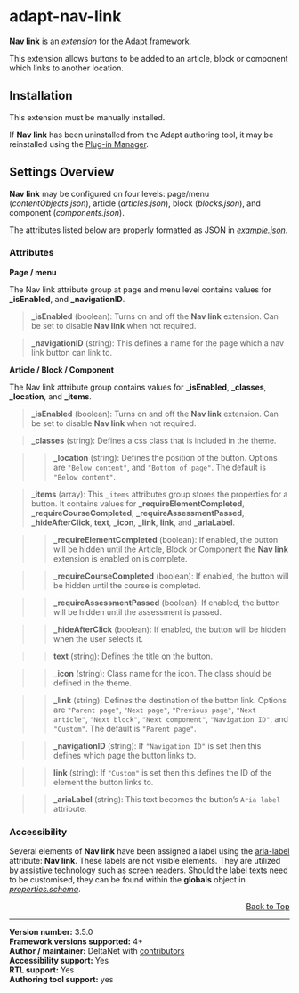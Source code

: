 # adapt-nav-link

**Nav link** is an *extension* for the [Adapt framework](https://github.com/adaptlearning/adapt_framework).   

This extension allows buttons to be added to an article, block or component which links to another location.

## Installation

This extension must be manually installed.

If **Nav link** has been uninstalled from the Adapt authoring tool, it may be reinstalled using the [Plug-in Manager](https://github.com/adaptlearning/adapt_authoring/wiki/Plugin-Manager).  

## Settings Overview

**Nav link** may be configured on four levels: page/menu (*contentObjects.json*), article (*articles.json*), block (*blocks.json*), and component (*components.json*).

The attributes listed below are properly formatted as JSON in [*example.json*](https://github.com/deltanet/adapt-nav-link/blob/master/example.json).  

### Attributes

**Page / menu**

The Nav link attribute group at page and menu level contains values for **_isEnabled**, and **_navigationID**.

>**_isEnabled** (boolean):  Turns on and off the **Nav link** extension. Can be set to disable **Nav link** when not required.

>**_navigationID** (string):  This defines a name for the page which a nav link button can link to.

**Article / Block / Component**

The Nav link attribute group contains values for **_isEnabled**, **_classes**, **_location**, and **_items**.

>**_isEnabled** (boolean):  Turns on and off the **Nav link** extension. Can be set to disable **Nav link** when not required.

>**_classes** (string):  Defines a css class that is included in the theme.

>>**_location** (string):  Defines the position of the button. Options are `"Below content"`, and `"Bottom of page"`. The default is `"Below content"`.

>**_items** (array): This `_items` attributes group stores the properties for a button. It contains values for **_requireElementCompleted**, **_requireCourseCompleted**, **_requireAssessmentPassed**, **_hideAfterClick**, **text**, **_icon**, **_link**, **link**, and **_ariaLabel**.  

>>**_requireElementCompleted** (boolean):  If enabled, the button will be hidden until the Article, Block or Component the **Nav link** extension is enabled on is complete.  

>>**_requireCourseCompleted** (boolean):  If enabled, the button will be hidden until the course is completed.  

>>**_requireAssessmentPassed** (boolean):  If enabled, the button will be hidden until the assessment is passed.  

>>**_hideAfterClick** (boolean):  If enabled, the button will be hidden when the user selects it.  

>>**text** (string): Defines the title on the button.  

>>**_icon** (string): Class name for the icon. The class should be defined in the theme.  

>>**_link** (string):  Defines the destination of the button link. Options are `"Parent page"`, `"Next page"`, `"Previous page"`, `"Next article"`, `"Next block"`, `"Next component"`, `"Navigation ID"`, and `"Custom"`. The default is `"Parent page"`.

>>**_navigationID** (string):  If `"Navigation ID"` is set then this defines which page the button links to.

>>**link** (string):  If `"Custom"` is set then this defines the ID of the element the button links to.

>>**_ariaLabel** (string):  This text becomes the button’s `Aria label` attribute.  

### Accessibility
Several elements of **Nav link** have been assigned a label using the [aria-label](https://github.com/adaptlearning/adapt_framework/wiki/Aria-Labels) attribute: **Nav link**. These labels are not visible elements. They are utilized by assistive technology such as screen readers. Should the label texts need to be customised, they can be found within the **globals** object in [*properties.schema*](https://github.com/deltanet/adapt-achievements/blob/master/properties.schema).   
<div float align=right><a href="#top">Back to Top</a></div>

----------------------------
**Version number:**  3.5.0  
**Framework versions supported:**  4+  
**Author / maintainer:** DeltaNet with [contributors](https://github.com/deltanet/adapt-nav-link/graphs/contributors)  
**Accessibility support:** Yes  
**RTL support:** Yes  
**Authoring tool support:** yes
